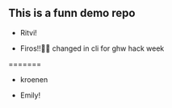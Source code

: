 ## This is a funn demo repo

-   Ritvi!

-   Firos!!🙌🏻 changed in cli for ghw hack week

=======

-   kroenen

-   Emily!
